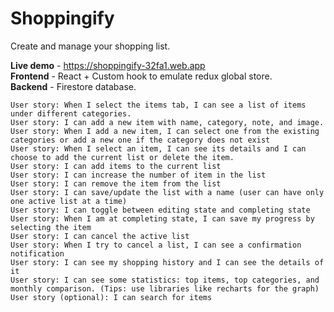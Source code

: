 # Shoppingify
Create and manage your shopping list.

**Live demo** - https://shoppingify-32fa1.web.app \
**Frontend** - React + Custom hook to emulate redux global store.\
**Backend** - Firestore database.

    User story: When I select the items tab, I can see a list of items under different categories.
    User story: I can add a new item with name, category, note, and image.
    User story: When I add a new item, I can select one from the existing categories or add a new one if the category does not exist
    User story: When I select an item, I can see its details and I can choose to add the current list or delete the item.
    User story: I can add items to the current list
    User story: I can increase the number of item in the list
    User story: I can remove the item from the list
    User story: I can save/update the list with a name (user can have only one active list at a time)
    User story: I can toggle between editing state and completing state
    User story: When I am at completing state, I can save my progress by selecting the item
    User story: I can cancel the active list
    User story: When I try to cancel a list, I can see a confirmation notification
    User story: I can see my shopping history and I can see the details of it
    User story: I can see some statistics: top items, top categories, and monthly comparison. (Tips: use libraries like recharts for the graph)
    User story (optional): I can search for items

